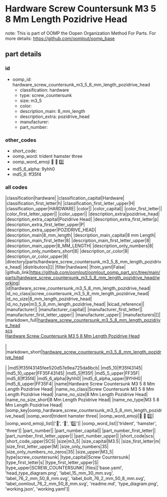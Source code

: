 # Hardware Screw Countersunk M3 5 8 Mm Length Pozidrive Head  

note: This is part of OOMP the Oopen Organization Method For Parts. For more details: https://github.com/oomlout/oomp_base

##  part details





### id
* oomp_id: hardware_screw_countersunk_m3_5_8_mm_length_pozidrive_head
  * classification: hardware
  * type: screw_countersunk
  * size: m3_5
  * color: 
  * description_main: 8_mm_length
  * description_extra: pozidrive_head
  * manufacturer: 
  * part_number: 

### other_codes
* short_code: 
* oomp_word: trident hamster three
* oomp_word_emoji :trident: :hamster: :three:
* md5_6_alpha: 9yhh0
* md5_6: ff35f4

### all codes 
|classification|hardware|
|classification_capital|Hardware|
|classification_first_letter|h|
|classification_first_letter_upper|H|
|classification_upper|HARDWARE|
|color||
|color_capital||
|color_first_letter||
|color_first_letter_upper||
|color_upper||
|description_extra|pozidrive_head|
|description_extra_capital|Pozidrive Head|
|description_extra_first_letter|p|
|description_extra_first_letter_upper|P|
|description_extra_upper|POZIDRIVE_HEAD|
|description_main|8_mm_length|
|description_main_capital|8 mm Length|
|description_main_first_letter|8|
|description_main_first_letter_upper|8|
|description_main_upper|8_MM_LENGTH|
|description_only_numbers|8|
|description_only_numbers_short|8|
|description_or_color|8|
|description_or_color_upper|8|
|directory|parts/hardware_screw_countersunk_m3_5_8_mm_length_pozidrive_head|
|distributors|[]|
|filter|hardware|
|from_yaml|False|
|github_link|https://github.com/oomlout/oomlout_oomp_part_src/tree/main/parts/hardware_screw_countersunk_m3_5_8_mm_length_pozidrive_head/working|
|id|hardware_screw_countersunk_m3_5_8_mm_length_pozidrive_head|
|id_no_class|screw_countersunk_m3_5_8_mm_length_pozidrive_head|
|id_no_size|8_mm_length_pozidrive_head|
|id_no_type|m3_5_8_mm_length_pozidrive_head|
|kicad_reference||
|manufacturer||
|manufacturer_capital||
|manufacturer_first_letter||
|manufacturer_first_letter_upper||
|manufacturer_upper||
|manufacturers|[]|
|markdown_full|[hardware_screw_countersunk_m3_5_8_mm_length_pozidrive_head](https://github.com/oomlout/oomlout_oomp_part_src/tree/main/parts/hardware_screw_countersunk_m3_5_8_mm_length_pozidrive_head/working)<br>[scs](https://github.com/oomlout/oomlout_oomp_part_src/tree/main/parts/hardware_screw_countersunk_m3_5_8_mm_length_pozidrive_head/working)<br>[Hardware Screw Countersunk M3 5 8 Mm Length Pozidrive Head](https://github.com/oomlout/oomlout_oomp_part_src/tree/main/parts/hardware_screw_countersunk_m3_5_8_mm_length_pozidrive_head/working)<br><br>|
|markdown_short|[hardware_screw_countersunk_m3_5_8_mm_length_pozidrive_head](https://github.com/oomlout/oomlout_oomp_part_src/tree/main/parts/hardware_screw_countersunk_m3_5_8_mm_length_pozidrive_head/working)<br><br>|
|md5|ff35f43145fee520d57e9ea725da6bcb|
|md5_10|ff35f43145|
|md5_10_upper|FF35F43145|
|md5_5|ff35f|
|md5_5_upper|FF35F|
|md5_6|ff35f4|
|md5_6_alpha|9yhh0|
|md5_6_alpha_upper|9YHH0|
|md5_6_upper|FF35F4|
|name|Hardware Screw Countersunk M3 5 8 Mm Length Pozidrive Head|
|name_no_class|Screw Countersunk M3 5 8 Mm Length Pozidrive Head|
|name_no_size|8 Mm Length Pozidrive Head|
|name_no_size_short|8 Mm Length Pozidrive Head|
|name_no_type|M3 5 8 Mm Length Pozidrive Head|
|oomp_key|oomp_hardware_screw_countersunk_m3_5_8_mm_length_pozidrive_head|
|oomp_word|trident hamster three|
|oomp_word_emoji|:trident: :hamster: :three:|
|oomp_word_emoji_list|[':trident:', ':hamster:', ':three:']|
|oomp_word_list|['trident', 'hamster', 'three']|
|part_number||
|part_number_capital||
|part_number_first_letter||
|part_number_first_letter_upper||
|part_number_upper||
|short_code|scs|
|short_code_upper|SCS|
|size|m3_5|
|size_capital|M3.5|
|size_first_letter|m|
|size_first_letter_upper|M|
|size_only_numbers|35|
|size_only_numbers_no_zeros|35|
|size_upper|M3_5|
|type|screw_countersunk|
|type_capital|Screw Countersunk|
|type_first_letter|s|
|type_first_letter_upper|S|
|type_upper|SCREW_COUNTERSUNK|
|files|['base.yaml', 'head_type_diagram.png', 'label_15_mm_30_mm.svg', 'label_76_2_mm_50_8_mm.svg', 'label_bolt_76_2_mm_50_8_mm.svg', 'label_oomlout_76_2_mm_50_8_mm.svg', 'readme.md', 'type_diagram.png', 'working.json', 'working.yaml']|

